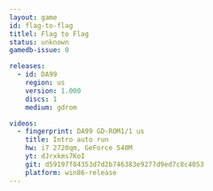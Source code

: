 ```yaml
---
layout: game
id: flag-to-flag
titlel: Flag to Flag
status: unknown
gamedb-issue: 0

releases:
  - id: DA99
    region: us
    version: 1.000
    discs: 1
    medium: gdrom

videos:
  - fingerprint: DA99 GD-ROM1/1 us
    title: Intro auto run
    hw: i7 2720qm, GeForce 540M
    yt: dJrxkms7KoI
    git: d59197f84353d7d2b746383e9277d9ed7c8c4053
    platform: win86-release
---
```

